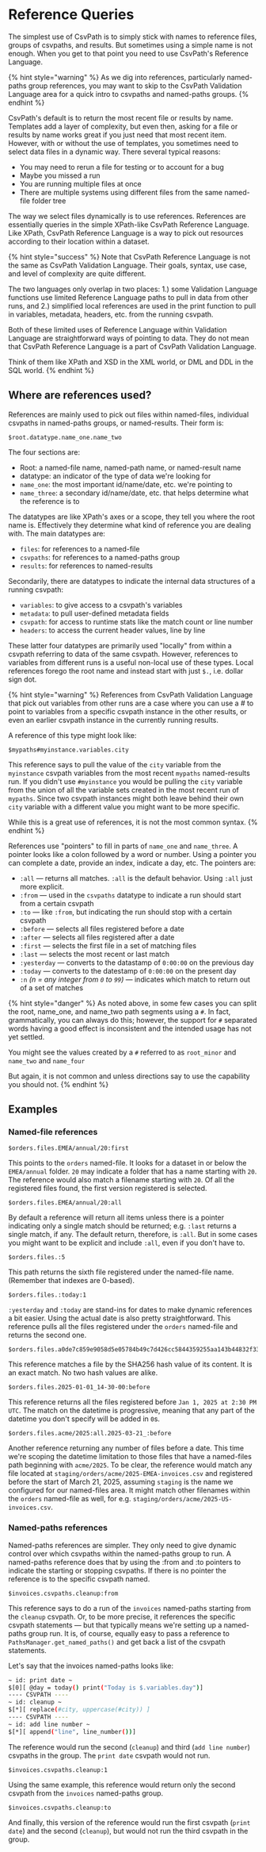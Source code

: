 # Reference Queries

The simplest use of CsvPath is to simply stick with names to reference files, groups of csvpaths, and results. But sometimes using a simple name is not enough. When you get to that point you need to use CsvPath's Reference Language.

{% hint style="warning" %}
As we dig into references, particularly named-paths group references, you may want to skip to the CsvPath Validation Language area for a quick intro to csvpaths and named-paths groups.&#x20;
{% endhint %}

CsvPath's default is to return the most recent file or results by name. Templates add a layer of complexity, but even then, asking for a file or results by name works great if you just need that most recent item. However, with or without the use of templates, you sometimes need to select data files in a dynamic way. There several typical reasons:

* You may need to rerun a file for testing or to account for a bug
* Maybe you missed a run
* You are running multiple files at once
* There are multiple systems using different files from the same named-file folder tree

The way we select files dynamically is to use references. References are essentially queries in the simple XPath-like CsvPath Reference Language. Like XPath, CsvPath Reference Language is a way to pick out resources according to their location within a dataset.&#x20;

{% hint style="success" %}
Note that CsvPath Reference Language is not the same as CsvPath Validation Language. Their goals, syntax, use case, and level of complexity are quite different.&#x20;

The two languages only overlap in two places: 1.) some Validation Language functions use limited Reference Language paths to pull in data from other runs, and 2.) simplified local references are used in the print function to pull in variables, metadata, headers, etc. from the running csvpath.&#x20;

Both of these limited uses of Reference Language within Validation Language are straightforward ways of pointing to data. They do not mean that CsvPath Reference Language is a part of CsvPath Validation Language.&#x20;

Think of them like XPath and XSD in the XML world, or DML and DDL in the SQL world.
{% endhint %}

## Where are references used?

References are mainly used to pick out files within named-files, individual csvpaths in named-paths groups, or named-results. Their form is: &#x20;

```xquery
$root.datatype.name_one.name_two
```

The four sections are:

* Root: a named-file name, named-path name, or named-result name
* datatype: an indicator of the type of data we're looking for
* `name_one`: the most important id/name/date, etc. we're pointing to
* `name_three`: a secondary id/name/date, etc. that helps determine what the reference is to&#x20;

The datatypes are like XPath's axes or a scope, they tell you where the root name is. Effectively they determine what kind of reference you are dealing with. The main datatypes are:&#x20;

* `files`: for references to a named-file
* `csvpaths`: for references to a named-paths group
* `results`: for references to named-results

Secondarily, there are datatypes to indicate the internal data structures of a running csvpath:

* `variables`: to give access to a csvpath's variables
* `metadata`: to pull user-defined metadata fields
* `csvpath`: for access to runtime stats like the match count or line number
* `headers`: to access the current header values, line by line

These latter four datatypes are primarily used "locally" from within a csvpath referring to data of the same csvpath. However, references to variables from different runs is a useful non-local use of these types. Local references forego the root name and instead start with just `$.`, i.e. dollar sign dot.

{% hint style="warning" %}
References from CsvPath Validation Language that pick out variables from other runs are a case where you can use a # to point to variables from a specific csvpath instance in the  other results, or even an earlier csvpath instance in the currently running results.

A reference of this type might look like:&#x20;

```
$mypaths#myinstance.variables.city
```

This reference says to pull the value of the `city` variable from the `myinstance` csvpath variables from the most recent `mypaths` named-results run.  If you didn't use `#myinstance` you would be pulling the `city` variable from the union of all the variable sets created in the most recent run of `mypaths`. Since two csvpath instances might both leave behind their own `city` variable with a different value you might want to be more specific. &#x20;

While this is a great use of references, it is not the most common syntax.
{% endhint %}

References use "pointers" to fill in parts of `name_one` and `name_three`. A pointer looks like a colon followed by a word or number. Using a pointer you can complete a date, provide an index, indicate a day, etc. The pointers are:&#x20;

* `:all` — returns all matches. `:all` is the default behavior. Using `:all` just more explicit.
* `:from` — used in the `csvpaths` datatype to indicate a run should start from a certain csvpath
* `:to` — like `:from`, but indicating the run should stop with a certain csvpath
* `:before` — selects all files registered before a date
* `:after` — selects all files registered after a date
* `:first` — selects the first file in a set of matching files
* `:last` — selects the most recent or last match
* `:yesterday` — converts to the datastamp of `0:00:00` on the previous day
* `:today` — converts to the datestamp of `0:00:00` on the present day
* `:n` _(n = any integer from `0` to `99`)_ — indicates which match to return out of a set of matches

{% hint style="danger" %}
As noted above, in some few cases you can split the root, name\_one, and name\_two path segments using a `#`. In fact, grammatically, you can always do this; however, the support for `#` separated words having a good effect is inconsistent and the intended usage has not yet settled.&#x20;

You might see the values created by a `#` referred to as `root_minor` and `name_two` and `name_four`

But again, it is not common and unless directions say to use the capability you should not.
{% endhint %}

## Examples

### Named-file references

```
$orders.files.EMEA/annual/20:first
```

This points to the `orders` named-file. It looks for a dataset in or below the `EMEA/annual` folder. `20` may indicate a folder that has a name starting with `20`. The reference would also match a filename starting with `20`. Of all the registered files found, the first version registered is selected.&#x20;

```
$orders.files.EMEA/annual/20:all
```

By default a reference will return all items unless there is a pointer indicating only a single match should be returned; e.g. `:last` returns a single match, if any. The default return, therefore, is `:all`. But in some cases you might want to be explicit and include `:all`, even if you don't have to. &#x20;

```
$orders.files.:5
```

This path returns the sixth file registered under the named-file name. (Remember that indexes are 0-based).

```
$orders.files.:today:1
```

`:yesterday` and `:today` are stand-ins for dates to make dynamic references a bit easier. Using the actual date is also pretty straightforward. This reference pulls all the files registered under the `orders` named-file and returns the second one.

```
$orders.files.a0de7c859e9058d5e05784b49c7d426cc5844359255aa143b44832f339a8b055
```

This reference matches a file by the SHA256 hash value of its content. It is an exact match. No two hash values are alike.&#x20;

```
$orders.files.2025-01-01_14-30-00:before
```

This reference returns all the files registered before `Jan 1, 2025 at 2:30 PM UTC`. The match on the datetime is progressive, meaning that any part of the datetime you don't specify will be added in `0`s.

```
$orders.files.acme/2025:all.2025-03-21_:before
```

Another reference returning any number of files before a date. This time we're scoping the datetime limitation to those files that have a named-files path beginning with `acme/2025`. To be clear, the reference would match any file located at `staging/orders/acme/2025-EMEA-invoices.csv` and registered before the start of March 21, 2025, assuming `staging` is the name we configured for our named-files area. It might match other filenames within the `orders` named-file as well, for e.g. `staging/orders/acme/2025-US-invoices.csv`.

### Named-paths references

Named-paths references are simpler. They only need to give dynamic control over which csvpaths within the named-paths group to run. A named-paths reference does that by using the :from and :to pointers to indicate the starting or stopping csvpaths. If there is no pointer the reference is to the specific csvpath named.

```
$invoices.csvpaths.cleanup:from
```

This reference says to do a run of the `invoices` named-paths starting from the `cleanup` csvpath. Or, to be more precise, it references the specific csvpath statements — but that typically means we're setting up a named-paths group run. It is, of course, equally easy to pass a reference to `PathsManager.get_named_paths()` and get back a list of the csvpath statements.&#x20;

Let's say that the invoices named-paths looks like:&#x20;

```bash
~ id: print date ~
$[0][ @day = today() print("Today is $.variables.day")]
---- CSVPATH ----
~ id: cleanup ~
$[*][ replace(#city, uppercase(#city)) ] 
---- CSVPATH ----
~ id: add line number ~
$[*][ append("line", line_number())] 
```

The reference would run the second (`cleanup`) and third (`add line number`) csvpaths in the group. The `print date` csvpath would not run.

```
$invoices.csvpaths.cleanup:1
```

Using the same example, this reference would return only the second csvpath from the `invoices` named-paths group.&#x20;

```
$invoices.csvpaths.cleanup:to
```

And finally, this version of the reference would run the first csvpath (`print date`) and the second (`cleanup`), but would not run the third csvpath in the group.



&#x20;

